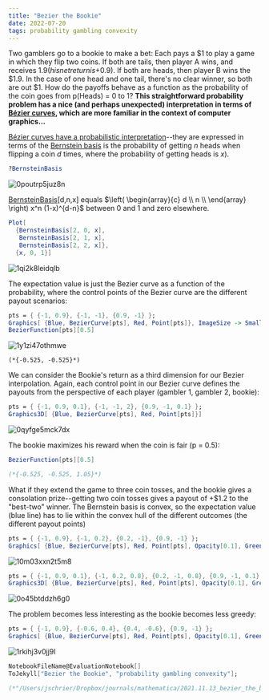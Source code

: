 ```yaml
---
title: "Bezier the Bookie"
date: 2022-07-20
tags: probability gambling convexity
---
```


Two gamblers go to a bookie to make a bet:  Each pays a $1 to play a game in which they flip two coins.  If both are tails, then player A wins, and receives $1.9  (his net return is +$0.9).  If both are heads, then player B wins the $1.9.  In the case of one head and one tail, there's no clear winner, so both are out $1.  How do the payoffs behave as a function as the probability of the coin goes from p(Heads) = 0 to 1?  **This straightforward probability problem has a nice (and perhaps unexpected) interpretation in terms of [Bézier curves](https://en.wikipedia.org/wiki/Bézier_curve), which are more familiar in the context of computer graphics...**

[Bézier curves have a probabilistic interpretation](https://arxiv.org/pdf/1809.07287.pdf)--they are expressed in terms of the [Bernstein basis](https://mathworld.wolfram.com/BernsteinPolynomial.html) is the probability of getting *n* heads when flipping a coin *d* times, where the probability of getting heads is *x*).  

```mathematica
?BernsteinBasis
```

![0poutrp5juz8n](/blog/images/2022/7/20/0poutrp5juz8n.png)

[BernsteinBasis](https://reference.wolfram.com/language/ref/BernsteinBasis)[d,n,x] equals $\left(
\begin{array}{c}
 d \\
 n \\
\end{array}
\right) x^n (1-x)^{d-n}$ between $0$ and $1$ and zero elsewhere.

```mathematica
Plot[
  {BernsteinBasis[2, 0, x], 
   BernsteinBasis[2, 1, x], 
   BernsteinBasis[2, 2, x]}, 
  {x, 0, 1}]
```

![1qi2k8leidqlb](/blog/images/2022/7/20/1qi2k8leidqlb.png)

The expectation value is just the Bezier curve as a function of the probability, where the control points of the Bezier curve are the different payout scenarios:

```mathematica
pts = { {-1, 0.9}, {-1, -1}, {0.9, -1} };
Graphics[ {Blue, BezierCurve[pts], Red, Point[pts]}, ImageSize -> Small]
BezierFunction[pts][0.5] 
```

![1y1zi47othmwe](/blog/images/2022/7/20/1y1zi47othmwe.png)

```
(*{-0.525, -0.525}*)
```

We can consider the Bookie's return as a third dimension for our Bezier interpolation.  Again, each control point in our Bezier curve defines the payouts from the perspective of each player (gambler 1, gambler 2, bookie): 

```mathematica
pts = { {-1, 0.9, 0.1}, {-1, -1, 2}, {0.9, -1, 0.1} };
Graphics3D[ {Blue, BezierCurve[pts], Red, Point[pts]}]
```

![0qyfge5mck7dx](/blog/images/2022/7/20/0qyfge5mck7dx.png)

The bookie maximizes his reward when the coin is fair (p = 0.5):

```mathematica
BezierFunction[pts][0.5]

(*{-0.525, -0.525, 1.05}*)
```

What if they extend the game to three coin tosses, and the bookie gives a consolation prize--getting two coin tosses gives a payout of +$1.2 to the \"best-two\" winner.  The Bernstein basis is convex, so the expectation value (blue line) has to lie within the convex hull of the different outcomes (the different payout points)

```mathematica
pts = { {-1, 0.9}, {-1, 0.2}, {0.2, -1}, {0.9, -1} };
Graphics[ {Blue, BezierCurve[pts], Red, Point[pts], Opacity[0.1], Green, ConvexHullMesh[pts]}, ImageSize -> Small]

```

![10m03xxn2t5m8](/blog/images/2022/7/20/10m03xxn2t5m8.png)

```mathematica
pts = { {-1, 0.9, 0.1}, {-1, 0.2, 0.8}, {0.2, -1, 0.8}, {0.9, -1, 0.1} };
Graphics3D[ {Blue, BezierCurve[pts], Red, Point[pts], Opacity[0.1], Green}]
```

![0o45btddzh6g0](/blog/images/2022/7/20/0o45btddzh6g0.png)

The problem becomes less interesting as the bookie becomes less greedy:

```mathematica
pts = { {-1, 0.9}, {-0.6, 0.4}, {0.4, -0.6}, {0.9, -1} };
Graphics[ {Blue, BezierCurve[pts], Red, Point[pts], Opacity[0.1], Green, ConvexHullMesh[pts]}, ImageSize -> Small]
```

![1rkihj3v0jj9l](/blog/images/2022/7/20/1rkihj3v0jj9l.png)

```mathematica
NotebookFileName@EvaluationNotebook[]
ToJekyll["Bezier the Bookie", "probability gambling convexity"];

(*"/Users/jschrier/Dropbox/journals/mathematica/2021.11.13_bezier_the_bookie.nb"*)
```
